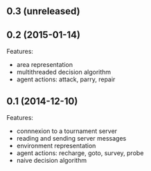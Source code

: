 0.3 (unreleased)
----------------

0.2 (2015-01-14)
----------------

Features:

- area representation
- multithreaded decision algorithm
- agent actions: attack, parry, repair

0.1 (2014-12-10)
----------------

Features:

- connnexion to a tournament server
- reading and sending server messages
- environment representation
- agent actions: recharge, goto, survey, probe
- naive decision algorithm
